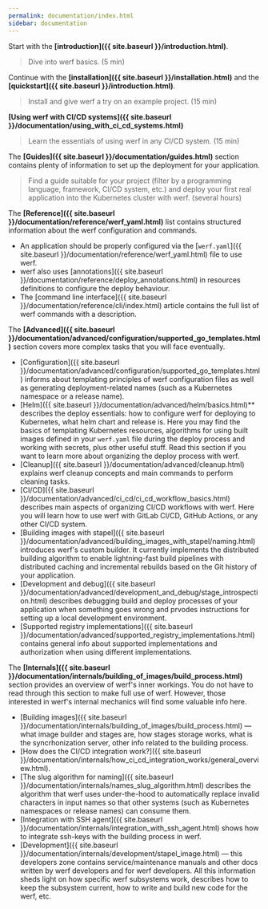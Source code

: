 ```yaml
---
permalink: documentation/index.html
sidebar: documentation
---
```


Start with the **[introduction]({{ site.baseurl }}/introduction.html)**.
 > Dive into werf basics.
 > (5 min)

Continue with the **[installation]({{ site.baseurl }}/installation.html)** and the **[quickstart]({{ site.baseurl }}/introduction.html)**.
 > Install and give werf a try on an example project.
 > (15 min)

**[Using werf with CI/CD systems]({{ site.baseurl }}/documentation/using_with_ci_cd_systems.html)**
 > Learn the essentials of using werf in any CI/CD system.
 > (15 min)

The **[Guides]({{ site.baseurl }}/documentation/guides.html)** section contains plenty of information to set up the deployment for your application.
 > Find a guide suitable for your project (filter by a programming language, framework, CI/CD system, etc.) and deploy your first real application into the Kubernetes cluster with werf.
 > (several hours)

The **[Reference]({{ site.baseurl }}/documentation/reference/werf_yaml.html)** list contains structured information about the werf configuration and commands.
 - An application should be properly configured via the [`werf.yaml`]({{ site.baseurl }}/documentation/reference/werf_yaml.html) file to use werf.
 - werf also uses [annotations]({{ site.baseurl }}/documentation/reference/deploy_annotations.html) in resources definitions to configure the deploy behaviour.
 - The [command line interface]({{ site.baseurl }}/documentation/reference/cli/index.html) article contains the full list of werf commands with a description.

<!-- The **[Local development]()** section describes how werf simplifies and facilitates the local development of your applications, allowing you to use the same configuration to deploy an application either locally or remotely (into production). -->

The **[Advanced]({{ site.baseurl }}/documentation/advanced/configuration/supported_go_templates.html)** section covers more complex tasks that you will face eventually.
 - [Configuration]({{ site.baseurl }}/documentation/advanced/configuration/supported_go_templates.html) informs about templating principles of werf configuration files as well as generating deployment-related names (such as a Kubernetes namespace or a release name).
 - [Helm]({{ site.baseurl }}/documentation/advanced/helm/basics.html)** describes the deploy essentials: how to configure werf for deploying to Kubernetes, what helm chart and release is. Here you may find the basics of templating Kubernetes resources, algorithms for using built images defined in your `werf.yaml` file during the deploy process and working with secrets, plus other useful stuff. Read this section if you want to learn more about organizing the deploy process with werf.
 - [Cleanup]({{ site.baseurl }}/documentation/advanced/cleanup.html) explains werf cleanup concepts and main commands to perform cleaning tasks.
 - [CI/CD]({{ site.baseurl }}/documentation/advanced/ci_cd/ci_cd_workflow_basics.html) describes main aspects of organizing CI/CD workflows with werf. Here you will learn how to use werf with GitLab CI/CD, GitHub Actions, or any other CI/CD system.
 - [Building images with stapel]({{ site.baseurl }}/documentation/advanced/building_images_with_stapel/naming.html) introduces werf's custom builder. It currently implements the distributed building algorithm to enable lightning-fast build pipelines with distributed caching and incremental rebuilds based on the Git history of your application.
 - [Development and debug]({{ site.baseurl }}/documentation/advanced/development_and_debug/stage_introspection.html) describes debugging build and deploy processes of your application when something goes wrong and prvodes instructions for setting up a local development environment.
 - [Supported registry implementations]({{ site.baseurl }}/documentation/advanced/supported_registry_implementations.html) contains general info about supported implementations and authorization when using different implementations.

The **[Internals]({{ site.baseurl }}/documentation/internals/building_of_images/build_process.html)** section provides an overview of werf's inner workings. You do not have to read through this section to make full use of werf. However, those interested in werf's internal mechanics will find some valuable info here.
 - [Building images]({{ site.baseurl }}/documentation/internals/building_of_images/build_process.html) — what image builder and stages are, how stages storage works, what is the syncrhonization server, other info related to the building process.
 - [How does the CI/CD integration work?]({{ site.baseurl }}/documentation/internals/how_ci_cd_integration_works/general_overview.html).
 - [The slug algorithm for naming]({{ site.baseurl }}/documentation/internals/names_slug_algorithm.html) describes the algorithm that werf uses under-the-hood to automatically replace invalid characters in input names so that other systems (such as Kubernetes namespaces or release names) can consume them.
 - [Integration with SSH agent]({{ site.baseurl }}/documentation/internals/integration_with_ssh_agent.html) shows how to integrate ssh-keys with the building process in werf.
 - [Development]({{ site.baseurl }}/documentation/internals/development/stapel_image.html) — this developers zone contains service/maintenance manuals and other docs written by werf developers and for werf developers. All this information sheds light on how specific werf subsystems work, describes how to keep the subsystem current, how to write and build new code for the werf, etc.
